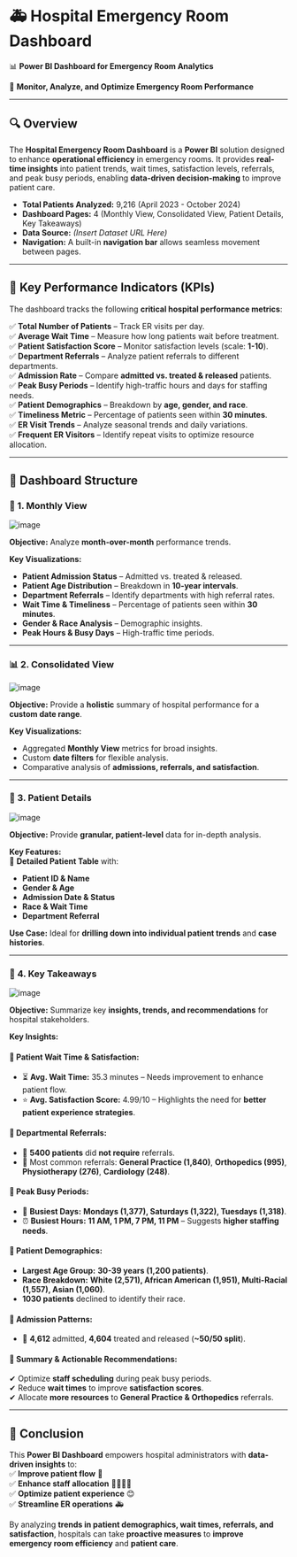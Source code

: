 # 🚑 Hospital Emergency Room Dashboard  

📊 **Power BI Dashboard for Emergency Room Analytics**  

📌 **Monitor, Analyze, and Optimize Emergency Room Performance**  

---

## 🔍 Overview  

The **Hospital Emergency Room Dashboard** is a **Power BI** solution designed to enhance **operational efficiency** in emergency rooms. It provides **real-time insights** into patient trends, wait times, satisfaction levels, referrals, and peak busy periods, enabling **data-driven decision-making** to improve patient care.  

- **Total Patients Analyzed:** 9,216 (April 2023 - October 2024)  
- **Dashboard Pages:** 4 (Monthly View, Consolidated View, Patient Details, Key Takeaways)  
- **Data Source:** *(Insert Dataset URL Here)*  
- **Navigation:** A built-in **navigation bar** allows seamless movement between pages.  

---

## 🚀 Key Performance Indicators (KPIs)  

The dashboard tracks the following **critical hospital performance metrics**:  

✅ **Total Number of Patients** – Track ER visits per day.  
✅ **Average Wait Time** – Measure how long patients wait before treatment.  
✅ **Patient Satisfaction Score** – Monitor satisfaction levels (scale: **1-10**).  
✅ **Department Referrals** – Analyze patient referrals to different departments.  
✅ **Admission Rate** – Compare **admitted vs. treated & released** patients.  
✅ **Peak Busy Periods** – Identify high-traffic hours and days for staffing needs.  
✅ **Patient Demographics** – Breakdown by **age, gender, and race**.  
✅ **Timeliness Metric** – Percentage of patients seen within **30 minutes**.  
✅ **ER Visit Trends** – Analyze seasonal trends and daily variations.  
✅ **Frequent ER Visitors** – Identify repeat visits to optimize resource allocation.  

---

## 🏥 Dashboard Structure  

### 📅 1. Monthly View  
![image](https://github.com/user-attachments/assets/63e68217-5297-412e-964a-9aeefddf79c7)

**Objective:** Analyze **month-over-month** performance trends.  

**Key Visualizations:**  
- **Patient Admission Status** – Admitted vs. treated & released.  
- **Patient Age Distribution** – Breakdown in **10-year intervals**.  
- **Department Referrals** – Identify departments with high referral rates.  
- **Wait Time & Timeliness** – Percentage of patients seen within **30 minutes**.  
- **Gender & Race Analysis** – Demographic insights.  
- **Peak Hours & Busy Days** – High-traffic time periods.  

---

### 📊 2. Consolidated View  
![image](https://github.com/user-attachments/assets/af70eb29-3e6f-4d80-97d3-3dad08d086fe)

**Objective:** Provide a **holistic** summary of hospital performance for a **custom date range**.  

**Key Visualizations:**  
- Aggregated **Monthly View** metrics for broad insights.  
- Custom **date filters** for flexible analysis.  
- Comparative analysis of **admissions, referrals, and satisfaction**.  

---

### 📝 3. Patient Details  
![image](https://github.com/user-attachments/assets/cc5f69aa-f173-453c-9f3e-8aebaff728d1)

**Objective:** Provide **granular, patient-level** data for in-depth analysis.  

**Key Features:**  
🔹 **Detailed Patient Table** with:  
   - **Patient ID & Name**  
   - **Gender & Age**  
   - **Admission Date & Status**  
   - **Race & Wait Time**  
   - **Department Referral**  

**Use Case:** Ideal for **drilling down into individual patient trends** and **case histories**.  

---

### 📢 4. Key Takeaways  
![image](https://github.com/user-attachments/assets/b41a92bd-26cf-443c-9c23-c1f7d2978609)


**Objective:** Summarize key **insights, trends, and recommendations** for hospital stakeholders.  

**Key Insights:**  

#### 📌 Patient Wait Time & Satisfaction:  
- ⏳ **Avg. Wait Time:** 35.3 minutes – Needs improvement to enhance patient flow.  
- ⭐ **Avg. Satisfaction Score:** 4.99/10 – Highlights the need for **better patient experience strategies**.  

#### 📌 Departmental Referrals:  
- 🔹 **5400 patients** did **not require** referrals.  
- 🔹 Most common referrals: **General Practice (1,840)**, **Orthopedics (995)**, **Physiotherapy (276)**, **Cardiology (248)**.  

#### 📌 Peak Busy Periods:  
- 📅 **Busiest Days:** **Mondays (1,377), Saturdays (1,322), Tuesdays (1,318)**.  
- ⏰ **Busiest Hours:** **11 AM, 1 PM, 7 PM, 11 PM** – Suggests **higher staffing needs**.  

#### 📌 Patient Demographics:  
- **Largest Age Group:** **30-39 years (1,200 patients)**.  
- **Race Breakdown:** **White (2,571), African American (1,951), Multi-Racial (1,557), Asian (1,060)**.  
- **1030 patients** declined to identify their race.  

#### 📌 Admission Patterns:  
- 🔹 **4,612** admitted, **4,604** treated and released (**~50/50 split**).  

#### 📌 Summary & Actionable Recommendations:  
✔ Optimize **staff scheduling** during peak busy periods.  
✔ Reduce **wait times** to improve **satisfaction scores**.  
✔ Allocate **more resources** to **General Practice & Orthopedics** referrals.  

---

## 📌 Conclusion  
This **Power BI Dashboard** empowers hospital administrators with **data-driven insights** to:  
✅ **Improve patient flow** 🔄  
✅ **Enhance staff allocation** 👩‍⚕️👨‍⚕️  
✅ **Optimize patient experience** 😊  
✅ **Streamline ER operations** 🚑  

By analyzing **trends in patient demographics, wait times, referrals, and satisfaction**, hospitals can take **proactive measures** to **improve emergency room efficiency** and **patient care**.  

